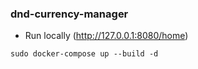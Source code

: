 ### dnd-currency-manager

- Run locally  (http://127.0.0.1:8080/home)
```
sudo docker-compose up --build -d
```

